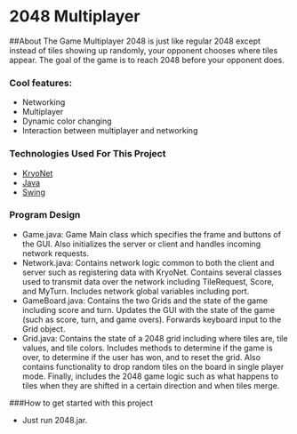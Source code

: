 2048 Multiplayer
================

##About The Game
Multiplayer 2048 is just like regular 2048 except instead of tiles showing up randomly, your opponent chooses where tiles appear. The goal of the game is to reach 2048 before your opponent does.

### Cool features:
* Networking
* Multiplayer
* Dynamic color changing
* Interaction between multiplayer and networking

### Technologies Used For This Project 
* [KryoNet](https://github.com/EsotericSoftware/kryonet)
* [Java](https://www.google.com/webhp?sourceid=chrome-instant&ion=1&espv=2&es_th=1&ie=UTF-8#sourceid=chrome-psyapi2&es_th=1&ie=UTF-8&q=java)
* [Swing](http://docs.oracle.com/javase/7/docs/api/javax/swing/package-summary.html)

### Program Design
* Game.java: Game Main class which specifies the frame and buttons of the GUI. Also initializes the server or client and handles incoming network requests.
* Network.java: Contains network logic common to both the client and server such as registering data with KryoNet. Contains several classes used to transmit data over the network including TileRequest, Score, and MyTurn. Includes network global variables including port.
* GameBoard.java: Contains the two Grids and the state of the game including score and turn. Updates the GUI with the state of the game (such as score, turn, and game overs). Forwards keyboard input to the Grid object. 
* Grid.java: Contains the state of a 2048 grid including where tiles are, tile values, and tile colors. Includes methods to determine if the game is over, to determine if the user has won, and to reset the grid. Also contains functionality to drop random tiles on the board in single player mode. Finally, includes the 2048 game logic such as what happens to tiles when they are shifted in a certain direction and when tiles merge.

###How to get started with this project
* Just run 2048.jar.
